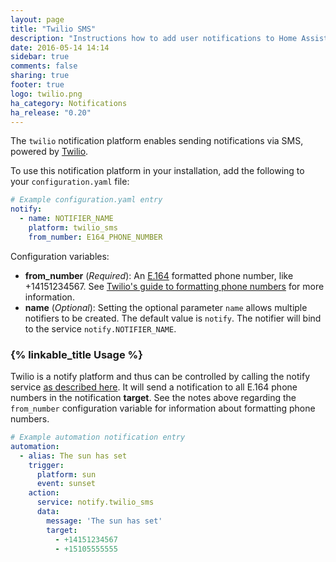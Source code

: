 ```yaml
---
layout: page
title: "Twilio SMS"
description: "Instructions how to add user notifications to Home Assistant."
date: 2016-05-14 14:14
sidebar: true
comments: false
sharing: true
footer: true
logo: twilio.png
ha_category: Notifications
ha_release: "0.20"
---
```


The `twilio` notification platform enables sending notifications via SMS, powered by [Twilio](https://twilio.com).

To use this notification platform in your installation, add the following to your `configuration.yaml` file:

```yaml
# Example configuration.yaml entry
notify:
  - name: NOTIFIER_NAME
    platform: twilio_sms
    from_number: E164_PHONE_NUMBER
```

Configuration variables:

- **from_number** (*Required*): An [E.164](https://en.wikipedia.org/wiki/E.164) formatted phone number, like +14151234567. See [Twilio's guide to formatting phone numbers](https://www.twilio.com/help/faq/phone-numbers/how-do-i-format-phone-numbers-to-work-internationally) for more information.
- **name** (*Optional*): Setting the optional parameter `name` allows multiple notifiers to be created. The default value is `notify`. The notifier will bind to the service `notify.NOTIFIER_NAME`.

### {% linkable_title Usage %}

Twilio is a notify platform and thus can be controlled by calling the notify service [as described here](/components/notify/). It will send a notification to all E.164 phone numbers in the notification **target**. See the notes above regarding the `from_number` configuration variable for information about formatting phone numbers.

```yaml
# Example automation notification entry
automation:
  - alias: The sun has set
    trigger:
      platform: sun
      event: sunset
    action:
      service: notify.twilio_sms
      data:
        message: 'The sun has set'
        target:
          - +14151234567
          - +15105555555
```

